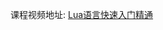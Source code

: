 
课程视频地址: [Lua语言快速入门精通](https://www.bilibili.com/video/av46428956?from=search&seid=5889915958102862127)
